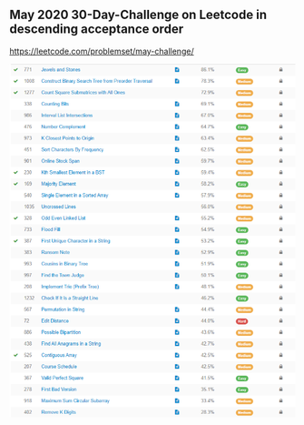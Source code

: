 ## May 2020 30-Day-Challenge on Leetcode in descending acceptance order

https://leetcode.com/problemset/may-challenge/
<p align="center">
<img src="https://github.com/taesookim0412/PythonAlgorithms/blob/master/2020/06/LeetCodeMayChallenge/May2020chal.png?raw=true">
</p>
